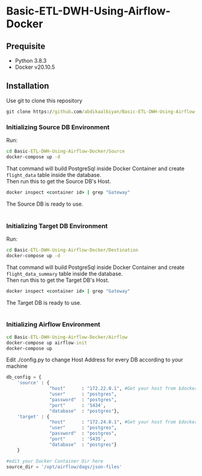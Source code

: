 # Basic-ETL-DWH-Using-Airflow-Docker

## Prequisite
- Python 3.8.3
- Docker v20.10.5


## Installation

Use git to clone this repository

```bat 
git clone https://github.com/abdikaalbiyan/Basic-ETL-DWH-Using-Airflow-Docker.git
```


### Initializing Source DB Environment

Run:
```bat
cd Basic-ETL-DWH-Using-Airflow-Docker/Source
docker-compose up -d
```
That command will build PostgreSql inside Docker Container and create ``flight_data`` table inside the database.<br>
Then run this to get the Source DB's Host.<br>
```bat
docker inspect <container id> | grep "Gateway"
```
The Source DB is ready to use.<br><br>


### Initializing Target DB Environment
Run:
```bat
cd Basic-ETL-DWH-Using-Airflow-Docker/Destination
docker-compose up -d
```
That command will build PostgreSql inside Docker Container and create ``flight_data_summary`` table inside the database.<br>
Then run this to get the Target DB's Host.<br>
```bat
docker inspect <container id> | grep "Gateway"
```
The Target DB is ready to use.<br><br>



### Initializing Airflow Environment
```bat
cd Basic-ETL-DWH-Using-Airflow-Docker/Airflow
docker-compose up airflow-init
docker-compose up
```

Edit ./config.py to change Host Address for every DB according to your machine
```python
db_config = {
    'source' : {
                "host"      : "172.22.0.1", #Get your host from $docker inspect <container id> | grep "Gateway"
                "user"      : "postgres",
                "password"  : "postgres",
                "port"      : '5434',
                "database"  : "postgres"},
    'target' : {
                "host"      : "172.24.0.1", #Get your host from $docker inspect <container id> | grep "Gateway"
                "user"      : "postgres",
                "password"  : "postgres",
                "port"      : '5435',
                "database"  : "postgres"}
    }

#edit your Docker Container Dir here
source_dir = '/opt/airflow/dags/json-files'
```
